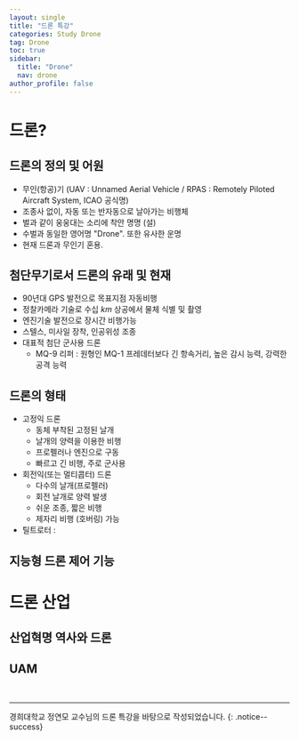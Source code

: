 ```yaml
---
layout: single
title: "드론 특강"
categories: Study Drone
tag: Drone
toc: true
sidebar:
  title: "Drone"
  nav: drone
author_profile: false
---
```


# 드론?
## 드론의 정의 및 어원
- 무인(항공)기 (UAV : Unnamed Aerial Vehicle / RPAS : Remotely Piloted Aircraft System, ICAO 공식명)
- 조종사 없이, 자동 또는 반자동으로 날아가는 비행체
- 벌과 같이 웅웅대는 소리에 착안 명명 (설)
- 수벌과 동일한 영어명 "Drone". 또한 유사한 운명
- 현재 드론과 무인기 혼용.

## 첨단무기로서 드론의 유래 및 현재
- 90년대 GPS 발전으로 목표지점 자동비행
- 정찰카메라 기술로 수십 $km$ 상공에서 물체 식별 및 촬영
- 엔진기술 발전으로 장시간 비행가능
- 스텔스, 미사일 장착, 인공위성 조종
- 대표적 첨단 군사용 드론
  - MQ-9 리퍼 : 원형인 MQ-1 프레데터보다
    긴 항속거리, 높은 감시 능력, 강력한 공격 능력

## 드론의 형태
- 고정익 드론
  - 동체 부착된 고정된 날개
  - 날개의 양력을 이용한 비행
  - 프로펠러나 엔진으로 구동
  - 빠르고 긴 비행, 주로 군사용
- 회전익(또는 멀티콥터) 드론
  - 다수의 날개(프로펠러)
  - 회전 날개로 양력 발생
  - 쉬운 조종, 짧은 비행
  - 제자리 비행 (호버링) 가능
- 틸트로터 : 

## 지능형 드론 제어 기능


# 드론 산업
## 산업혁명 역사와 드론

## UAM


<br>

---
경희대학교 정연모 교수님의 드론 특강을 바탕으로 작성되었습니다.
{: .notice--success}